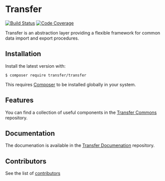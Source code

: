 Transfer
========

[![Build Status](https://travis-ci.org/transfer-framework/transfer.svg?branch=1.0)](https://travis-ci.org/transfer-framework/transfer)
[![Code Coverage](https://scrutinizer-ci.com/g/transfer-framework/transfer/badges/coverage.png?b=1.0)](https://scrutinizer-ci.com/g/transfer-framework/transfer/?branch=1.0)

Transfer is an abstraction layer providing a flexible framework for common data import and export procedures.

Installation
------------

Install the latest version with:

    $ composer require transfer/transfer 

This requires [Composer](https://getcomposer.org/download/) to be installed globally in your system.

Features
--------

You can find a collection of useful components in the [Transfer Commons](https://github.com/transfer-framework/commons) repository.

Documentation
-------------

The documenation is available in the [Transfer Documenation](https://github.com/transfer-framework/docs) repository.

Contributors
------------

See the list of [contributors](CONTRIBUTORS.md)
